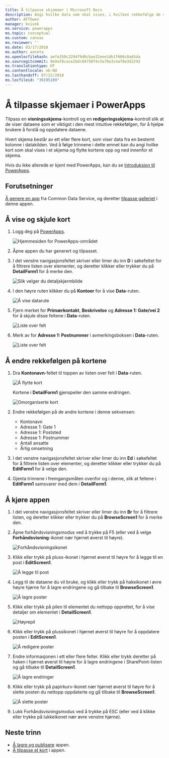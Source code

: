 ```yaml
---
title: Å tilpasse skjemaer | Microsoft Docs
description: Angi hvilke data som skal vises, i hvilken rekkefølge de skal vises og i hvilke kontroller.
author: AFTOwen
manager: kvivek
ms.service: powerapps
ms.topic: conceptual
ms.custom: canvas
ms.reviewer: ''
ms.date: 03/17/2018
ms.author: anneta
ms.openlocfilehash: aefe350c2294f9d8cbae32eee1db1f600c8a65da
ms.sourcegitcommit: 0e9af8cace2bdc04750f4c5a70a3c4af8e3d2292
ms.translationtype: HT
ms.contentlocale: nb-NO
ms.lasthandoff: 07/22/2018
ms.locfileid: "39195109"
---
```

# <a name="customize-forms-in-powerapps"></a>Å tilpasse skjemaer i PowerApps
Tilpass en **visningsskjema**-kontroll og en **redigeringsskjema**-kontroll slik at de viser dataene som er viktigst i den mest intuitive rekkefølgen, for å hjelpe brukere å forstå og oppdatere dataene.

Hvert skjema består av ett eller flere kort, som viser data fra en bestemt kolonne i datakilden. Ved å følge trinnene i dette emnet kan du angi hvilke kort som skal vises i et skjema og flytte kortene opp og ned innenfor et skjema.

Hvis du ikke allerede er kjent med PowerApps, kan du se [Introduksjon til PowerApps](getting-started.md).

## <a name="prerequisites"></a>Forutsetninger
[Å genere en app](data-platform-create-app.md) fra Common Data Service, og deretter [tilpasse galleriet](customize-layout-sharepoint.md) i denne appen.

## <a name="show-and-hide-cards"></a>Å vise og skjule kort
1. Logg deg på [PowerApps](http://web.powerapps.com?utm_source=padocs&utm_medium=linkinadoc&utm_campaign=referralsfromdoc).

    ![Hjemmesiden for PowerApps-området](./media/customize-forms-sharepoint/sign-in.png)


1. Åpne appen du har generert og tilpasset.

1. I det venstre navigasjonsfeltet skriver eller limer du inn **D** i søkefeltet for å filtrere listen over elementer, og deretter klikker eller trykker du på **DetailForm1** for å merke den.

    ![Slik velger du detaljskjermbilde](./media/customize-forms-sharepoint/select-detailform.png)

1. I den høyre ruten klikker du på **Kontoer** for å vise **Data**-ruten.

    ![Å vise datarute](./media/customize-forms-sharepoint/show-data-pane.png)

1. Fjern merket for **Primærkontakt**, **Beskrivelse** og **Adresse 1: Gate/vei 2** for å skjule disse feltene i **Data**-ruten.

    ![Liste over felt](./media/customize-forms-sharepoint/hide-fields.png)

1.  Merk av for **Adresse 1: Postnummer** i avmerkingsboksen i **Data**-ruten.

    ![Liste over felt](./media/customize-forms-sharepoint/show-field.png)

## <a name="reorder-the-cards"></a>Å endre rekkefølgen på kortene
1. Dra **Kontonavn**-feltet til toppen av listen over felt i **Data**-ruten.

    ![Å flytte kort](./media/customize-forms-sharepoint/move-card.png)

    Kortene i **DetailForm1** gjenspeiler den samme endringen.

    ![Omorganiserte kort](./media/customize-forms-sharepoint/reordered-card.png)

1. Endre rekkefølgen på de andre kortene i denne sekvensen:

    - Kontonavn
    - Adresse 1: Gate 1
    - Adresse 1: Poststed
    - Adresse 1: Postnummer
    - Antall ansatte
    - Årlig omsetning

1. I det venstre navigasjonsfeltet skriver eller limer du inn **Ed** i søkefeltet for å filtrere listen over elementer, og deretter klikker eller trykker du på **EditForm1** for å velge den.

1. Gjenta trinnene i fremgangsmåten ovenfor og i denne, slik at feltene i **EditForm1** samsvarer med dem i **DetailForm1**.

## <a name="run-the-app"></a>Å kjøre appen
1. I det venstre navigasjonsfeltet skriver eller limer du inn **Br** for å filtrere listen, og deretter klikker eller trykker du på **BrowseScreen1** for å merke den.

2. Åpne forhåndsvisningsmodus ved å trykke på F5 (eller ved å velge **Forhåndsvisning**-ikonet nær hjørnet øverst til høyre).

    ![Forhåndsvisningsikonet](./media/customize-forms-sharepoint/open-preview.png)

3. Klikk eller trykk på pluss-ikonet i hjørnet øverst til høyre for å legge til en post i **EditScreen1**.

    ![Å legge til post](./media/customize-forms-sharepoint/add-record.png)

4. Legg til de dataene du vil bruke, og klikk eller trykk på hakeikonet i øvre høyre hjørne for å lagre endringene og gå tilbake til **BrowseScreen1**.

    ![Å lagre poster](./media/customize-forms-sharepoint/save-record.png)

5. Klikk eller trykk på pilen til elementet du nettopp opprettet, for å vise detaljer om elementet i **DetailScreen1**.  

    ![Høyrepil](./media/customize-forms-sharepoint/right-arrow.png)

6. Klikk eller trykk på plussikonet i hjørnet øverst til høyre for å oppdatere posten i **EditScreen1**.

    ![Å redigere poster](./media/customize-forms-sharepoint/edit-record.png)

7. Endre informasjonen i ett eller flere felter. Klikk eller trykk deretter på haken i hjørnet øverst til høyre for å lagre endringene i SharePoint-listen og gå tilbake til **DetailScreen1**.  

    ![Å lagre endringer](./media/customize-forms-sharepoint/save-record.png)

8. Klikk eller trykk på papirkurv-ikonet nær hjørnet øverst til høyre for å slette posten du nettopp oppdaterte og gå tilbake til **BrowseScreen1**.

    ![Å slette poster](./media/customize-forms-sharepoint/delete-record.png)

9. Lukk Forhåndsvisningsmodus ved å trykke på ESC (eller ved å klikke eller trykke på lukkeikonet nær øvre venstre hjørne).

## <a name="next-steps"></a>Neste trinn
- [Å lagre og publisere](save-publish-app.md) appen.
- [Å tilpasse et kort](customize-card.md) i appen.
